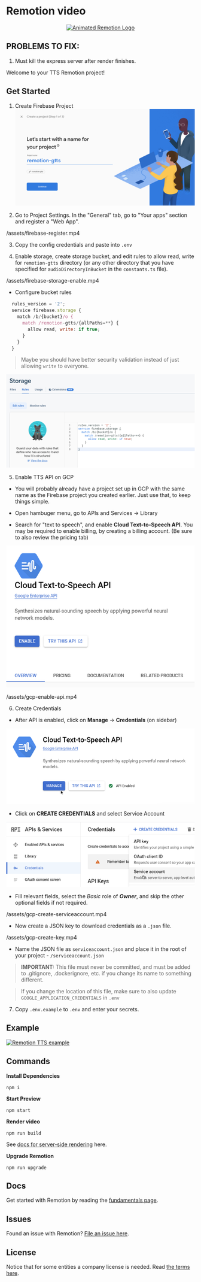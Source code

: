 # Remotion video

<p align="center">
  <a href="https://github.com/remotion-dev/logo">
    <picture>
      <source media="(prefers-color-scheme: dark)" srcset="https://github.com/remotion-dev/logo/raw/main/animated-logo-banner-dark.gif">
      <img alt="Animated Remotion Logo" src="https://github.com/remotion-dev/logo/raw/main/animated-logo-banner-light.gif">
    </picture>
  </a>
</p>

## PROBLEMS TO FIX:

1. Must kill the express server after render finishes.

Welcome to your TTS Remotion project!

## Get Started

1. Create Firebase Project
   ![Create project](./assets/firebase-create.png)

2. Go to Project Settings. In the "General" tab, go to "Your apps" section and register a "Web App".

<!-- VIDEO -->

/assets/firebase-register.mp4

3. Copy the config credentials and paste into `.env`

4. Enable storage, create storage bucket, and edit rules to allow read, write for `remotion-gtts` directory (or any other directory that you have specified for `audioDirectoryInBucket` in the `constants.ts` file).

<!-- VIDEO -->

/assets/firebase-storage-enable.mp4

- Configure bucket rules

```js
  rules_version = '2';
  service firebase.storage {
    match /b/{bucket}/o {
      match /remotion-gtts/{allPaths=**} {
        allow read, write: if true;
      }
    }
  }
```

> Maybe you should have better security validation instead of just allowing `write` to everyone.

![Create rules](./assets/firebase-storage-rules.png)

5. Enable TTS API on GCP

- You will probably already have a project set up in GCP with the same name as the Firebase project you created earlier. Just use that, to keep things simple.

- Open hambuger menu, go to APIs and Services -> Library
- Search for "text to speech", and enable **Cloud Text-to-Speech API**. You may be required to enable billing, by creating a billing account. (Be sure to also review the pricing tab)

![Create credentials](/assets/gcp-enable-api.png)

<!-- VIDEO -->

/assets/gcp-enable-api.mp4

6. Create Credentials

- After API is enabled, click on **Manage** -> **Credentials** (on sidebar)

![Create credentials](/assets/gcp-manage-api.png)

- Click on **CREATE CREDENTIALS** and select Service Account

![Create credentials](/assets/gcp-create-credentials.png)

- Fill relevant fields, select the _Basic_ role of **_Owner_**, and skip the other optional fields if not required.

<!-- VIDEO -->

/assets/gcp-create-serviceaccount.mp4

- Now create a JSON key to download credentials as a `.json` file.

<!-- VIDEO -->

/assets/gcp-create-key.mp4

- Name the JSON file as `serviceaccount.json` and place it in the root of your project - `/serviceaccount.json`

> **IMPORTANT:** This file must never be committed, and must be added to .gitignore, .dockerignore, etc. if you change its name to something different.

> If you change the location of this file, make sure to also update `GOOGLE_APPLICATION_CREDENTIALS` in `.env`

7. Copy `.env.example` to `.env` and enter your secrets.

## Example

[![Remotion TTS example](http://img.youtube.com/vi/gbIno38xdhQ/0.jpg)](http://www.youtube.com/watch?v=gbIno38xdhQ 'Remotion TTS example')

## Commands

**Install Dependencies**

```console
npm i
```

**Start Preview**

```console
npm start
```

**Render video**

```console
npm run build
```

See [docs for server-side rendering](https://www.remotion.dev/docs/ssr) here.

**Upgrade Remotion**

```console
npm run upgrade
```

## Docs

Get started with Remotion by reading the [fundamentals page](https://www.remotion.dev/docs/the-fundamentals).

## Issues

Found an issue with Remotion? [File an issue here](https://github.com/JonnyBurger/remotion/issues/new).

## License

Notice that for some entities a company license is needed. Read [the terms here](https://github.com/JonnyBurger/remotion/blob/main/LICENSE.md).
